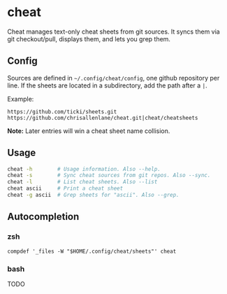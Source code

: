 # cheat #

Cheat manages text-only cheat sheets from git sources. It syncs them via git
checkout/pull, displays them, and lets you grep them.

## Config ##

Sources are defined in `~/.config/cheat/config`, one github repository per line.
If the sheets are located in a subdirectory, add the path after a `|`.

Example:

```
https://github.com/ticki/sheets.git
https://github.com/chrisallenlane/cheat.git|cheat/cheatsheets
```

**Note:** Later entries will win a cheat sheet name collision.

## Usage ##

```sh
cheat -h        # Usage information. Also --help.
cheat -s        # Sync cheat sources from git repos. Also --sync.
cheat -l        # List cheat sheets. Also --list
cheat ascii     # Print a cheat sheet
cheat -g ascii  # Grep sheets for "ascii". Also --grep.
```

## Autocompletion ##

### zsh ###

```
compdef '_files -W "$HOME/.config/cheat/sheets"' cheat
```

### bash ###

TODO
